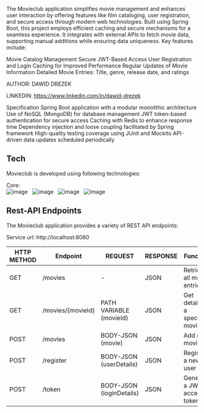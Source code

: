 The Movieclub application simplifies movie management and enhances user interaction by offering features like film cataloging, user registration, and secure access through modern web technologies. Built using Spring Boot, this project employs efficient caching and secure mechanisms for a seamless experience. It integrates with external APIs to fetch movie data, supporting manual additions while ensuring data uniqueness. Key features include:

Movie Catalog Management
Secure JWT-Based Access
User Registration and Login
Caching for Improved Performance
Regular Updates of Movie Information
Detailed Movie Entries: Title, genre, release date, and ratings

AUTHOR: DAWID DREZEK

LINKEDIN: https://www.linkedin.com/in/dawid-drezek

Specification
Spring Boot application with a modular monolithic architecture
Use of NoSQL (MongoDB) for database management
JWT token-based authentication for secure access
Caching with Redis to enhance response time
Dependency injection and loose coupling facilitated by Spring framework
High-quality testing coverage using JUnit and Mockito
API-driven data updates scheduled periodically

## Tech

Movieclub is developed using following technologies: <br>

Core: <br>
![image](https://img.shields.io/badge/17-Java-orange?style=for-the-badge) &nbsp;
![image](https://img.shields.io/badge/apache_maven-C71A36?style=for-the-badge&logo=apachemaven&logoColor=white) &nbsp;
![image](https://img.shields.io/badge/Spring_Boot-F2F4F9?style=for-the-badge&logo=spring) &nbsp;
![image](https://img.shields.io/badge/MySQL-4479A1?style=for-the-badge&logo=mysql&logoColor=white) &nbsp;


## Rest-API Endpoints

The Movieclub application provides a variety of REST API endpoints:

Service url: http://localhost:8080

| HTTP METHOD | Endpoint           |          REQUEST            |   RESPONSE   |                 Function                    |
|-------------|--------------------|-----------------------------|--------------|---------------------------------------------|
| GET         |  /movies           |              -              |     JSON     | Retrieve all movie entries                  |
| GET         |  /movies/{movieId} |   PATH VARIABLE (movieId)   |     JSON     | Get details of a specific movie             |
| POST        |  /movies           |      BODY-JSON (movie)      |     JSON     | Add new movie                               |
| POST        |  /register         | BODY-JSON (userDetails)     |     JSON     | Register a new user                         |
| POST        |  /token            |  BODY-JSON (loginDetails)   |     JSON     | Generate a JWT access token                 |

<br>
